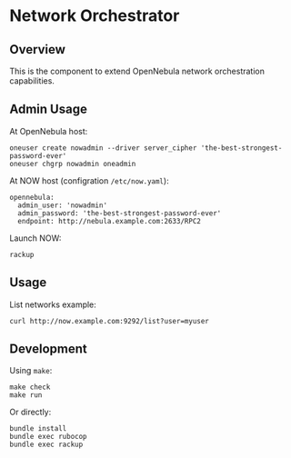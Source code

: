 # Network Orchestrator

## Overview
This is the component to extend OpenNebula network orchestration capabilities.

## Admin Usage

At OpenNebula host:

    oneuser create nowadmin --driver server_cipher 'the-best-strongest-password-ever'
    oneuser chgrp nowadmin oneadmin

At NOW host (configration `/etc/now.yaml`):

    opennebula:
      admin_user: 'nowadmin'
      admin_password: 'the-best-strongest-password-ever'
      endpoint: http://nebula.example.com:2633/RPC2

Launch NOW:

    rackup

## Usage

List networks example:

    curl http://now.example.com:9292/list?user=myuser

## Development

Using `make`:

    make check
    make run

Or directly:

    bundle install
    bundle exec rubocop
    bundle exec rackup
